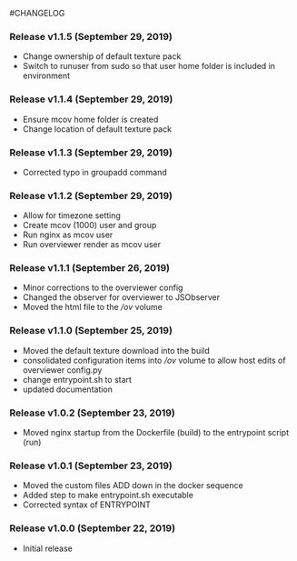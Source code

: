 #CHANGELOG

### Release v1.1.5 (September 29, 2019)
- Change ownership of default texture pack
- Switch to runuser from sudo so that user home folder is included in environment

### Release v1.1.4 (September 29, 2019)
- Ensure mcov home folder is created
- Change location of default texture pack

### Release v1.1.3 (September 29, 2019)
- Corrected typo in groupadd command

### Release v1.1.2 (September 29, 2019)
- Allow for timezone setting
- Create mcov (1000) user and group
- Run nginx as mcov user
- Run overviewer render as mcov user

### Release v1.1.1 (September 26, 2019)
- Minor corrections to the overviewer config
- Changed the observer for overviewer to JSObserver
- Moved the html file to the _/ov_ volume

### Release v1.1.0 (September 25, 2019)
- Moved the default texture download into the build
- consolidated configuration items into _/ov_ volume to allow host edits of overviewer config.py
- change entrypoint.sh to start
- updated documentation

### Release v1.0.2 (September 23, 2019)
- Moved nginx startup from the Dockerfile (build) to the entrypoint script (run)

### Release v1.0.1 (September 23, 2019)
- Moved the custom files ADD down in the docker sequence
- Added step to make entrypoint.sh executable
- Corrected syntax of ENTRYPOINT

### Release v1.0.0 (September 22, 2019)
- Initial release
